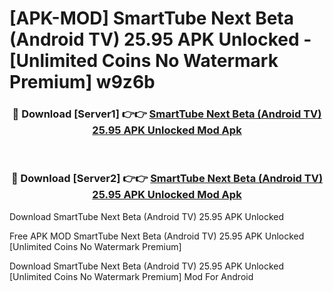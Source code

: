 # [APK-MOD] SmartTube Next Beta (Android TV) 25.95 APK Unlocked - [Unlimited Coins No Watermark Premium] w9z6b



<div align="center">
<h3>🔴 Download [Server1] 👉👉 <a href="https://momento.my/?title=SmartTube_Next_Beta_(Android_TV)_25.95_APK_Unlocked">SmartTube Next Beta (Android TV) 25.95 APK Unlocked Mod Apk</a></h3><br>

<h3>🔴 Download [Server2] 👉👉 <a href="https://momento.my/?title=SmartTube_Next_Beta_(Android_TV)_25.95_APK_Unlocked">SmartTube Next Beta (Android TV) 25.95 APK Unlocked Mod Apk</a></h3>
</div>



Download SmartTube Next Beta (Android TV) 25.95 APK Unlocked 

Free APK MOD SmartTube Next Beta (Android TV) 25.95 APK Unlocked [Unlimited Coins No Watermark Premium]

Download SmartTube Next Beta (Android TV) 25.95 APK Unlocked [Unlimited Coins No Watermark Premium] Mod For Android
